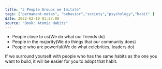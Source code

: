 ```yaml
---
title: "3 People Groups we Imitate"
tags: ["permanent-notes", "behavior","society","psychology","habit" ]
date: 2022-02-10 01:27:00
source: "Book: Atomic Habits"
---
```


- People close to us(We do what our friends do)
- People in the majority(We do things that our community does)
- People who are powerful(We do what celebrities, leaders do)

If we surround yourself with people who has the same habits as the one you want to build, it will be easier for you to adopt that habit.